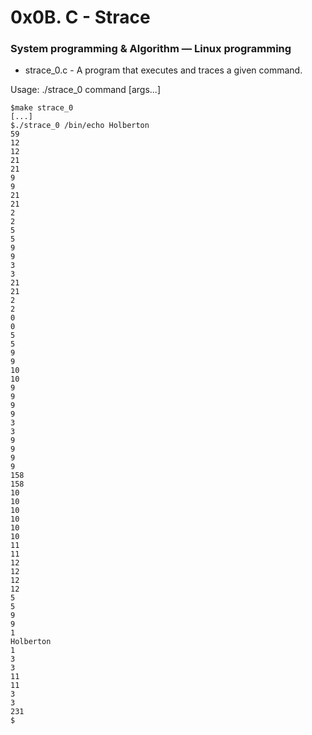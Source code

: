 # 0x0B. C - Strace
### System programming & Algorithm ― Linux programming

* strace_0.c -  A program that executes and traces a given command.

Usage: ./strace_0 command [args...]

```
$make strace_0
[...]
$./strace_0 /bin/echo Holberton
59
12
12
21
21
9
9
21
21
2
2
5
5
9
9
3
3
21
21
2
2
0
0
5
5
9
9
10
10
9
9
9
9
3
3
9
9
9
9
158
158
10
10
10
10
10
10
11
11
12
12
12
12
5
5
9
9
1
Holberton
1
3
3
11
11
3
3
231
$

```
